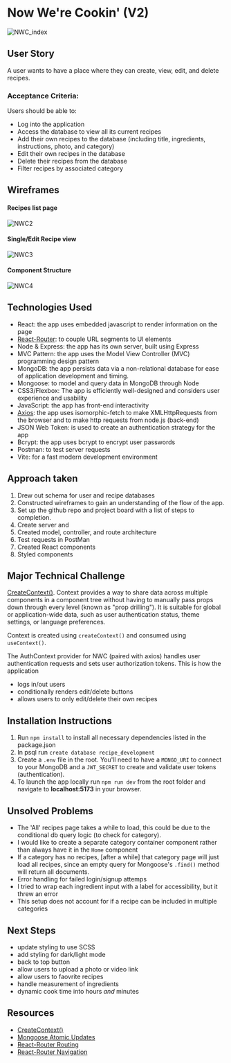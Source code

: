 # Now We're Cookin' (V2)

![NWC_index](./client/src/assets/nwc_home.png)

## User Story

A user wants to have a place where they can create, view, edit, and delete recipes.

### Acceptance Criteria:

Users should be able to:

- Log into the application
- Access the database to view all its current recipes
- Add their own recipes to the database (including title, ingredients, instructions, photo, and category)
- Edit their own recipes in the database
- Delete their recipes from the database
- Filter recipes by associated category

## Wireframes

#### Recipes list page

![NWC2](./client/src/assets/nwc_2.png)

#### Single/Edit Recipe view

![NWC3](./client/src/assets/nwc_3.png)

#### Component Structure

![NWC4](./client/src/assets/nwc_4.png)

## Technologies Used

- React: the app uses embedded javascript to render information on the page
- [React-Router](https://reactrouter.com/home): to couple URL segments to UI elements
- Node & Express: the app has its own server, built using Express
- MVC Pattern: the app uses the Model View Controller (MVC) programming design pattern
- MongoDB: the app persists data via a non-relational database for ease of application development and timing.
- Mongoose: to model and query data in MongoDB through Node
- CSS3/Flexbox: The app is efficiently well-designed and considers user experience and usability
- JavaScript: the app has front-end interactivity
- [Axios](https://axios-http.com/docs/intro): the app uses isomorphic-fetch to make XMLHttpRequests from the browser and to make http requests from node.js (back-end)
- JSON Web Token: is used to create an authentication strategy for the app
- Bcrypt: the app uses bcrypt to encrypt user passwords
- Postman: to test server requests
- Vite: for a fast modern development environment

## Approach taken

1. Drew out schema for user and recipe databases
2. Constructed wireframes to gain an understanding of the flow of the app.
3. Set up the github repo and project board with a list of steps to completion.
4. Create server and
5. Created model, controller, and route architecture
6. Test requests in PostMan
7. Created React components
8. Styled components

## Major Technical Challenge

[CreateContext()](https://react.dev/reference/react/createContext). Context provides a way to share data across multiple components in a component tree without having to manually pass props down through every level (known as "prop drilling"). It is suitable for global or application-wide data, such as user authentication status, theme settings, or language preferences.

Context is created using `createContext()` and consumed using `useContext()`.

The AuthContext provider for NWC (paired with axios) handles user authentication requests and sets user authorization tokens.
This is how the application

- logs in/out users
- conditionally renders edit/delete buttons
- allows users to only edit/delete their own recipes

## Installation Instructions

1. Run `npm install` to install all necessary dependencies listed in the package.json
2. In psql run `create database recipe_development`
3. Create a `.env` file in the root. You'll need to have a `MONGO_URI` to connect to your MongoDB and a `JWT_SECRET` to create and validate user tokens (authentication).
4. To launch the app locally run `npm run dev` from the root folder and navigate to **localhost:5173** in your browser.

## Unsolved Problems

- The 'All' recipes page takes a while to load, this could be due to the conditional db query logic (to check for category).
- I would like to create a separate category container component rather than always have it in the `Home` component
- If a category has no recipes, [after a while] that category page will just load all recipes, since an empty query for Mongoose's `.find()` method will return all documents.
- Error handling for failed login/signup attemps
- I tried to wrap each ingredient input with a label for accessibility, but it threw an error
- This setup does not account for if a recipe can be included in multiple categories

## Next Steps

- update styling to use SCSS
- add styling for dark/light mode
- back to top button
- allow users to upload a photo or video link
- allow users to faovrite recipes
- handle measurement of ingredients
- dynamic cook time into hours _and_ minutes

## Resources

- [CreateContext()](https://react.dev/reference/react/createContext)
- [Mongoose Atomic Updates](https://mongoosejs.com/docs/tutorials/findoneandupdate.html)
- [React-Router Routing](https://reactrouter.com/start/declarative/routing)
- [React-Router Navigation](https://reactrouter.com/start/declarative/navigating)

